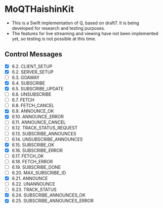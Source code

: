 # MoQTHaishinKit
- This is a Swift implementation of Q, based on draft7. It is being developed for research and testing purposes.
- The features for live streaming and viewing have not been implemented yet, so testing is not possible at this time.

## Control Messages
- [x] 6.2. CLIENT_SETUP
- [x] 6.2. SERVER_SETUP
- [ ] 6.3. GOAWAY
- [x] 6.4. SUBSCRIBE
- [x] 6.5. SUBSCRIBE_UPDATE
- [ ] 6.6. UNSUBSCRIBE
- [ ] 6.7. FETCH
- [ ] 6.8. FETCH_CANCEL
- [x] 6.9. ANNOUNCE_OK
- [x] 6.10. ANNOUNCE_ERROR
- [ ] 6.11. ANNOUNCE_CANCEL
- [ ] 6.12. TRACK_STATUS_REQUEST 
- [ ] 6.13. SUBSCRIBE_ANNOUNCES 
- [ ] 6.14. UNSUBSCRIBE_ANNOUNCES
- [x] 6.15. SUBSCRIBE_OK
- [x] 6.16. SUBSCRIBE_ERROR
- [ ] 6.17. FETCH_OK
- [ ] 6.18. FETCH_ERROR
- [ ] 6.19. SUBSCRIBE_DONE
- [ ] 6.20. MAX_SUBSCRIBE_ID
- [x] 6.21. ANNOUNCE
- [ ] 6.22. UNANNOUNCE
- [ ] 6.23. TRACK_STATUS
- [x] 6.24. SUBSCRIBE_ANNOUNCES_OK
- [x] 6.25. SUBSCRIBE_ANNOUNCES_ERROR

